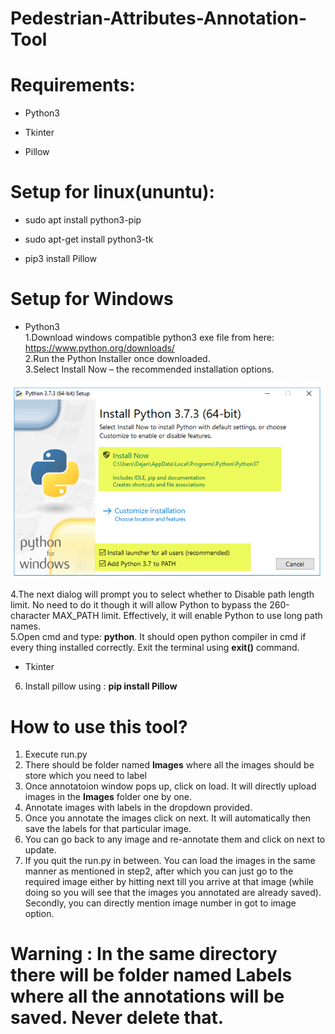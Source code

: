 # Pedestrian-Attributes-Annotation-Tool

# Requirements:

* Python3

* Tkinter

* Pillow

# Setup for linux(ununtu):

* sudo apt install python3-pip <br/>

* sudo apt-get install python3-tk <br/>

* pip3 install Pillow 

# Setup for Windows

* Python3 <br/>
1.Download windows compatible python3 exe file from here: https://www.python.org/downloads/<br/>
2.Run the Python Installer once downloaded. <br/>
3.Select Install Now – the recommended installation options. <br/>

![Installation](https://github.com/Drishte-Developement/Pedestrian-Attributes-Annotation-Tool/blob/master/python_Setup1.png?raw=true "Setup")

4.The next dialog will prompt you to select whether to Disable path length limit. No need to do it though it will allow Python to bypass the 260-character MAX_PATH limit. Effectively, it will enable Python to use long path names.<br/>
5.Open cmd and type: **python**. It should open python compiler in cmd if every thing installed correctly. Exit the terminal using **exit()** command.<br/>

* Tkinter
6. Install pillow using : **pip install Pillow**

# How to use this tool?

1. Execute run.py 
2. There should be folder named **Images** where all the images should be store which you need to label
3. Once annotatoion window pops up, click on load. It will directly upload images in the **Images** folder one by one.
4. Annotate images with labels in the dropdown provided.
5. Once you annotate the images click on next. It will automatically then save the labels for that particular image.
6. You can go back to any image and re-annotate them and click on next to update.
7. If you quit the run.py in between. You can load the images in the same manner as mentioned in step2, after which you can just go to the required image either by hitting next      till you arrive at that image (while doing so you will see that the images you annotated are already saved). Secondly, you can directly mention image number in got to image        option.

# Warning : In the same directory there will be folder named Labels where all the annotations will be saved. Never delete that.
